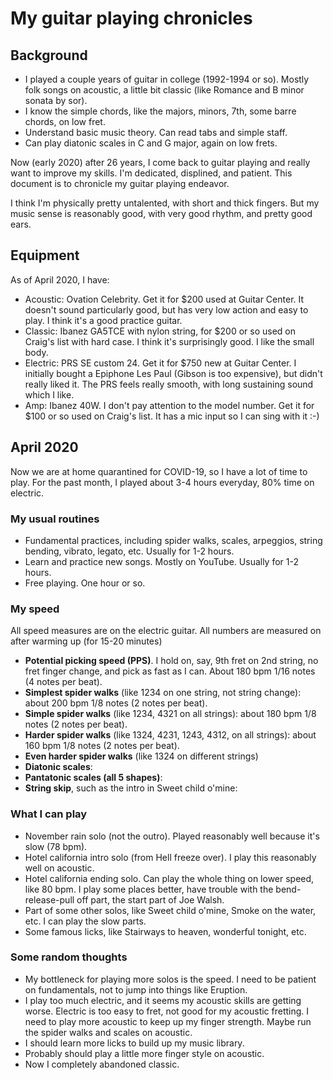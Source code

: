 # My guitar playing chronicles

## Background

* I played a couple years of guitar in college (1992-1994 or so). Mostly folk songs on acoustic, a little bit classic (like Romance and B minor sonata by sor). 
* I know the simple chords, like the majors, minors, 7th, some barre chords, on low fret. 
* Understand basic music theory. Can read tabs and simple staff. 
* Can play diatonic scales in C and G major, again on low frets. 

Now (early 2020) after 26 years, I come back to guitar playing and really want to improve my skills. I'm dedicated, displined, and patient. This document is to chronicle my guitar playing endeavor.  

I think I'm physically pretty untalented, with short and thick fingers. But my music sense is reasonably good, with very good rhythm, and pretty good ears. 

## Equipment

As of April 2020, I have:

* Acoustic: Ovation Celebrity. Get it for $200 used at Guitar Center. It doesn't sound particularly good, but has very low action and easy to play. I think it's a good practice guitar. 
* Classic: Ibanez GA5TCE with nylon string, for $200 or so used on Craig's list with hard case. I think it's surprisingly good. I like the small body. 
* Electric: PRS SE custom 24. Get it for $750 new at Guitar Center. I initially bought a Epiphone Les Paul (Gibson is too expensive), but didn't really liked it. The PRS feels really smooth, with long sustaining sound which I like. 
* Amp: Ibanez 40W. I don't pay attention to the model number. Get it for $100 or so used on Craig's list. It has a mic input so I can sing with it :-)



## April 2020
Now we are at home quarantined for COVID-19, so I have a lot of time to play. For the past month, I played about 3-4 hours everyday, 80% time on electric. 

### My usual routines


* Fundamental practices, including spider walks, scales, arpeggios, string bending, vibrato, legato, etc. Usually for 1-2 hours. 
* Learn and practice new songs. Mostly on YouTube. Usually for 1-2 hours. 
* Free playing. One hour or so. 

### My speed

All speed measures are on the electric guitar. All numbers are measured on after warming up (for 15-20 minutes) 

* **Potential picking speed (PPS)**. I hold on, say, 9th fret on 2nd string, no fret finger change, and pick as fast as I can. About 180 bpm 1/16 notes (4 notes per beat). 
* **Simplest spider walks** (like 1234 on one string, not string change): about 200 bpm 1/8 notes (2 notes per beat).
* **Simple spider walks** (like 1234, 4321 on all strings): about 180 bpm 1/8 notes (2 notes per beat).
* **Harder spider walks** (like 1324, 4231, 1243, 4312, on all strings): about 160 bpm 1/8 notes (2 notes per beat).
*  **Even harder spider walks** (like 1324 on different strings) 
*  **Diatonic scales**: 
*  **Pantatonic scales (all 5 shapes)**:
*  **String skip**, such as the intro in Sweet child o'mine: 


### What I can play

* November rain solo (not the outro).  Played reasonably well because it's slow (78 bpm). 
* Hotel california intro solo (from Hell freeze over). I play this reasonably well on acoustic. 
* Hotel california ending solo. Can play the whole thing on lower speed, like 80 bpm. I play some places better, have trouble with the bend-release-pull off part, the start part of Joe Walsh.  
* Part of some other solos, like Sweet child o'mine, Smoke on the water, etc. I can play the slow parts.
* Some famous licks, like Stairways to heaven, wonderful tonight, etc. 


### Some random thoughts

* My bottleneck for playing more solos is the speed. I need to be patient on fundamentals, not to jump into things like Eruption. 
* I play too much electric, and it seems my acoustic skills are getting worse. Electric is too easy to fret, not good for my acoustic fretting. I need to play more acoustic to keep up my finger strength. Maybe run the spider walks and scales on acoustic. 
* I should learn more licks to build up my music library. 
* Probably should play a little more finger style on acoustic. 
* Now I completely abandoned classic. 





